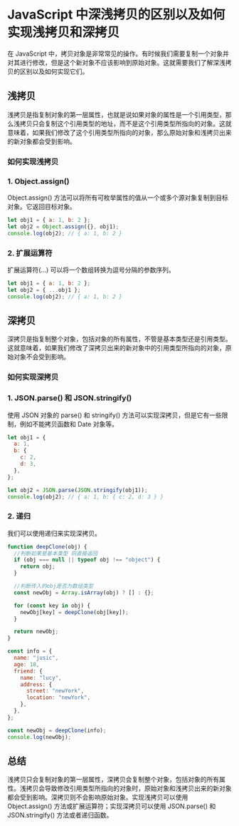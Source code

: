 # JavaScript 中深浅拷贝的区别以及如何实现浅拷贝和深拷贝

在 JavaScript 中，拷贝对象是非常常见的操作。有时候我们需要复制一个对象并对其进行修改，但是这个新对象不应该影响到原始对象。这就需要我们了解深浅拷贝的区别以及如何实现它们。

## 浅拷贝

浅拷贝是指复制对象的第一层属性，也就是说如果对象的属性是一个引用类型，那么浅拷贝只会复制这个引用类型的地址，而不是这个引用类型所指向的对象。这就意味着，如果我们修改了这个引用类型所指向的对象，那么原始对象和浅拷贝出来的新对象都会受到影响。

### 如何实现浅拷贝

### 1. Object.assign()

Object.assign() 方法可以将所有可枚举属性的值从一个或多个源对象复制到目标对象。它返回目标对象。

```jsx
let obj1 = { a: 1, b: 2 };
let obj2 = Object.assign({}, obj1);
console.log(obj2); // { a: 1, b: 2 }
```

### 2. 扩展运算符

扩展运算符(...) 可以将一个数组转换为逗号分隔的参数序列。

```jsx
let obj1 = { a: 1, b: 2 };
let obj2 = { ...obj1 };
console.log(obj2); // { a: 1, b: 2 }
```

## 深拷贝

深拷贝是指复制整个对象，包括对象的所有属性，不管是基本类型还是引用类型。这就意味着，如果我们修改了深拷贝出来的新对象中的引用类型所指向的对象，原始对象不会受到影响。

### 如何实现深拷贝

### 1. JSON.parse() 和 JSON.stringify()

使用 JSON 对象的 parse() 和 stringify() 方法可以实现深拷贝，但是它有一些限制，例如不能拷贝函数和 Date 对象等。

```jsx
let obj1 = {
  a: 1,
  b: {
    c: 2,
    d: 3,
  },
};

let obj2 = JSON.parse(JSON.stringify(obj1));
console.log(obj2); // { a: 1, b: { c: 2, d: 3 } }
```

### 2. 递归

我们可以使用递归来实现深拷贝。

```jsx
function deepClone(obj) {
  //判断如果是基本类型 则直接返回
  if (obj === null || typeof obj !== "object") {
    return obj;
  }

  //判断传入的obj是否为数组类型
  const newObj = Array.isArray(obj) ? [] : {};

  for (const key in obj) {
    newObj[key] = deepClone(obj[key]);
  }

  return newObj;
}

const info = {
  name: "jusic",
  age: 18,
  friend: {
    name: "lucy",
    address: {
      street: "newYork",
      location: "newYork",
    },
  },
};

const newObj = deepClone(info);
console.log(newObj);
```

## 总结

浅拷贝只会复制对象的第一层属性，深拷贝会复制整个对象，包括对象的所有属性。浅拷贝会导致修改引用类型所指向的对象时，原始对象和浅拷贝出来的新对象都会受到影响。深拷贝则不会影响原始对象。实现浅拷贝可以使用 Object.assign() 方法或扩展运算符；实现深拷贝可以使用 JSON.parse() 和 JSON.stringify() 方法或者递归函数。
